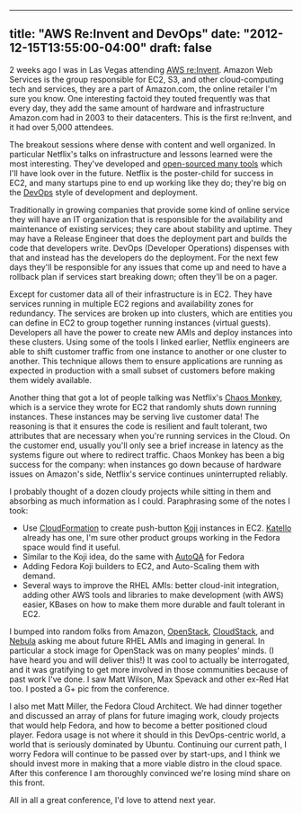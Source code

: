 
---
title: "AWS Re:Invent and DevOps"
date: "2012-12-15T13:55:00-04:00"
draft: false
---

2 weeks ago I was in Las Vegas attending [AWS re:Invent](https://reinvent.awsevents.com/). Amazon Web Services is the group responsible for EC2, S3, and other cloud-computing tech and services, they are a part of Amazon.com, the online retailer I'm sure you know. One interesting factoid they touted frequently was that every day, they add the same amount of hardware and infrastructure Amazon.com had in 2003 to their datacenters. This is the first re:Invent, and it had over 5,000 attendees.

The breakout sessions where dense with content and well organized. In particular Netflix's talks on infrastructure and lessons learned were the most interesting. They've developed and <a href="http://netflix.github.com/">open-sourced many tools</a> which I'll have look over in the future. Netflix is the poster-child for success in EC2, and many startups pine to end up working like they do; they're big on the <a href="http://en.wikipedia.org/wiki/DevOps">DevOps</a> style of development and deployment.

Traditionally in growing companies that provide some kind of online service they will have an IT organization that is responsible for the availability and maintenance of existing services; they care about stability and uptime. They may have a Release Engineer that does the deployment part and builds the code that developers write. DevOps (Developer Operations) dispenses with that and instead has the developers do the deployment. For the next few days they'll be responsible for any issues that come up and need to have a rollback plan if services start breaking down; often they'll be on a pager. 

Except for customer data all of their infrastructure is in EC2. They have services running in multiple EC2 regions and availability zones for redundancy. The services are broken up into clusters, which are entities you can define in EC2 to group together running instances (virtual guests). Developers all have the power to create new AMIs and deploy instances into these clusters. Using some of the tools I linked earlier, Netflix engineers are able to shift customer traffic from one instance to another or one cluster to another. This technique allows them to ensure applications are running as expected in production with a small subset of customers before making them widely available.

Another thing that got a lot of people talking was Netflix's <a href="http://arstechnica.com/information-technology/2012/07/netflix-attacks-own-network-with-chaos-monkey-and-now-you-can-too/">Chaos Monkey</a>, which is a service they wrote for EC2 that randomly shuts down running instances. These instances may be serving live customer data! The reasoning is that it ensures the code is resilient and fault tolerant, two attributes that are necessary when you're running services in the Cloud. On the customer end, usually you'll only see a brief increase in latency as the systems figure out where to redirect traffic. Chaos Monkey has been a big success for the company: when instances go down because of hardware issues on Amazon's side, Netflix's service continues uninterrupted reliably.

I probably thought of a dozen cloudy projects while sitting in them and absorbing as much information as I could. Paraphrasing some of the notes I took:

* Use [CloudFormation](https://aws.amazon.com/cloudformation/) to create push-button [Koji](https://fedoraproject.org/wiki/Koji) instances in EC2. [Katello](http://www.katello.org/) already has one, I'm sure other product groups working in the Fedora space would find it useful.
* Similar to the Koji idea, do the same with [AutoQA](https://fedoraproject.org/wiki/AutoQA) for Fedora
* Adding Fedora Koji builders to EC2, and Auto-Scaling them with demand.
* Several ways to improve the RHEL AMIs: better cloud-init integration, adding other AWS tools and libraries to make development (with AWS) easier, KBases on how to make them more durable and fault tolerant in EC2.

I bumped into random folks from Amazon, [OpenStack](http://www.openstack.org/), [CloudStack](https://incubator.apache.org/cloudstack/), and [Nebula](http://opennebula.org/) asking me about future RHEL AMIs and imaging in general. In particular a stock image for OpenStack was on many peoples' minds. (I have heard you and will deliver this!) It was cool to actually be interrogated, and it was gratifying to get more involved in those communities because of past work I've done. I saw Matt Wilson, Max Spevack and other ex-Red Hat too. I posted a G+ pic from the conference.

I also met Matt Miller, the Fedora Cloud Architect. We had dinner together and discussed an array of plans for future imaging work, cloudy projects that would help Fedora, and how to become a better positioned cloud player. Fedora usage is not where it should in this DevOps-centric world, a world that is seriously dominated by Ubuntu. Continuing our current path, I worry Fedora will continue to be passed over by start-ups, and I think we should invest more in making that a more viable distro in the cloud space. After this conference I am thoroughly convinced we're losing mind share on this front.

All in all a great conference, I'd love to attend next year.
